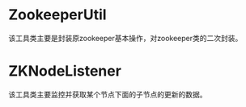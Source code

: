 # ZookeeperUtil
该工具类主要是封装原zookeeper基本操作，对zookeeper类的二次封装。
# ZKNodeListener
该工具类主要监控并获取某个节点下面的子节点的更新的数据。
